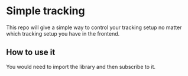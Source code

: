 # Simple tracking

This repo will give a simple way to control your tracking setup no matter which tracking setup you have in the frontend.

## How to use it

You would need to import the library and then subscribe to it.
